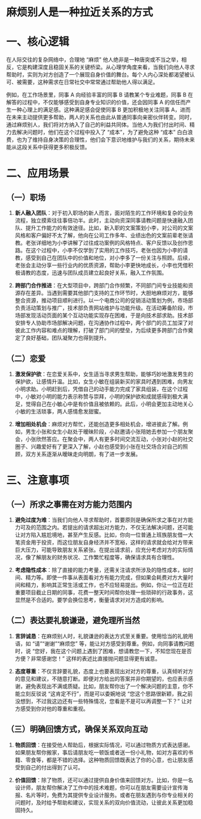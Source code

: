 # 麻烦别人是一种拉近关系的方式

# 一、核心逻辑

在人际交往的复杂网络中，合理地 “麻烦” 他人绝非是一种唐突或不当之举，相反，它是构建深度且稳固关系的关键桥梁。从心理学角度来看，当我们向他人寻求帮助时，实则为对方创造了一个展现自身价值的舞台。每个人内心深处都渴望被认可、被需要，这种需求在日常社交中常常通过帮助他人得以满足。

例如，在工作场景里，同事 A 向经验丰富的同事 B 请教某个专业难题，同事 B 在解答的过程中，不仅能够感受到自身专业知识的价值，还会因同事 A 的信任而产生一种心理上的满足感。这种满足感会促使同事 B 更加积极地关注同事 A，进而在未来主动提供更多帮助，两人的关系也由此从普通同事向亲密伙伴转变。同时，通过麻烦别人，我们将对方纳入了自己的利益共同体。当他人为我们付出时间、精力去解决问题时，他们在这个过程中投入了 “成本”，为了避免这种 “成本” 白白浪费，也为了维持自身决策的合理性，他们会下意识地维护与我们的关系，期待未来能从这段关系中获得更多积极反馈。

# 二、应用场景

## （一）职场

1. **新人融入团队**：对于初入职场的新人而言，面对陌生的工作环境和复杂的业务流程，独立摸索往往事倍功半。此时，主动向资深同事请教问题是快速融入团队、提升工作能力的有效途径。比如，新入职的文案策划小李，对公司的文案风格和客户偏好不太了解，他向在公司工作多年、业绩出色的文案前辈老张请教。老张详细地为小李讲解了过往成功案例的风格特点、客户反馈以及创作思路。在这个过程中，小李不仅学到了实用的工作技巧，老张也因为小李的请教，感受到自己在团队中的价值和地位，对小李多了一份关注与照顾。后续，老张会主动分享一些行业内的优质资源，帮助小李更快地成长，小李也凭借积极请教的态度，迅速与团队成员建立起良好关系，融入工作氛围。

1. **跨部门合作推进**：在大型项目中，跨部门合作频繁，不同部门间专业技能和资源存在差异。当遇到需要其他部门支持的工作环节时，大胆地麻烦对方，能够整合资源，推动项目顺利进行。以一个电商公司的促销活动策划为例，市场部负责活动策划与推广，技术部负责网站维护与功能升级。在活动筹备阶段，市场部发现活动页面的某个互动功能实现存在困难，于是向技术部求助。技术部安排专人协助市场部解决问题，在沟通协作过程中，两个部门的员工加深了对彼此工作内容和难点的理解，打破了部门间的壁垒，为后续更多跨部门合作奠定了良好基础，团队凝聚力也得到提升。

## （二）恋爱

1. **激发保护欲**：在恋爱关系中，女生适当寻求男生帮助，能够巧妙地激发男生的保护欲，让感情升温。比如，女生小敏在组装新买的家具时遇到困难，向男友小明求助。小明赶到后，凭借自己的动手能力完成了家具组装，在这个过程中，小敏对小明的能力表示称赞与崇拜，小明的保护欲和成就感得到极大满足，觉得自己在小敏心中是有价值且被依赖的。此后，小明会更加主动地关心小敏的生活琐事，两人感情愈发甜蜜。

1. **增加相处机会**：麻烦对方帮忙，还能创造更多相处机会，增进彼此了解。例如，男生小张和女生小赵处于暧昧阶段，小赵邀请小张陪她去参加一个朋友聚会，小张欣然答应。在聚会中，两人有更多时间交流互动，小张对小赵的社交圈子、兴趣爱好有了更深入了解，小赵也感受到小张在社交场合对自己的照顾，双方关系逐渐从暧昧走向明朗，有了进一步发展。

# 三、注意事项

## （一）所求之事需在对方能力范围内

1. **避免过度为难**：当我们向他人寻求帮助时，首要原则是确保所求之事在对方能力可及的范围之内。若提出的请求超出对方能力，不仅无法解决问题，还可能让对方陷入尴尬境地，甚至产生反感。比如，你向一位普通上班族朋友借一大笔资金用于投资，而这位朋友自身经济并不宽裕，这样的请求就会给对方带来巨大压力，可能导致朋友关系紧张。在提出请求前，应充分考虑对方的实际情况，像了解朋友的财务状况、工作繁忙程度等，确保请求具有合理性。

1. **考虑隐性成本**：除了直接的能力考量，还需关注请求所涉及的隐性成本，如时间、精力等。即使一件事从表面看对方有能力完成，但如果会耗费对方大量时间和精力，影响其正常生活或工作，也不应轻易提出。例如，你让一位正在赶重要项目截止日期的同事，花费一整天时间帮你处理一些琐碎的行政事务，这显然是不合适的。要学会换位思考，衡量请求对对方造成的影响。

## （二）表达要礼貌谦逊，避免理所当然

1. **言辞诚恳**：在麻烦别人时，礼貌谦逊的表达方式至关重要。使用恰当的礼貌用语，如 “请”“谢谢”“麻烦您” 等，能让对方感受到尊重。例如，向同事请教问题时，说 “您好，我在这个问题上遇到了困难，想请教您一下，不知您现在是否方便？非常感谢您！” 这样的表述比直接抛问题显得更有诚意。

1. **态度尊重**：不仅言辞要礼貌，态度上也要表现出对对方的尊重，认真倾听对方的意见和建议，不随意打断。即便对方给出的答案并非你期望的，也应表示感谢，避免表现出不满或质疑。比如，朋友帮你出了一个解决问题的主意，你不能立刻反驳说 “这肯定不行”，而是可以委婉地说 “您这个思路很新颖，我之前没想到，不过我这边还有一些特殊情况，您看是不是可以再调整一下？” 让对方感受到你对他的尊重和重视。

## （三）明确回馈方式，确保关系双向互动

1. **物质回馈**：在接受他人帮助后，根据实际情况，可以通过物质方式表达感谢。如果朋友帮你搬家，事后请朋友吃一顿饭或者送一份小礼物，如对方喜欢的书籍、零食等，都是不错的选择。这种物质回馈既表达了你的心意，也让朋友感受到自己的付出得到了认可。

1. **价值回馈**：除了物质，还可以通过提供自身价值来回馈对方。比如，你是一名设计师，朋友帮你解决了工作中的技术难题，你可以在朋友需要设计宣传海报、名片等时，免费为其提供专业设计服务。或者在朋友遇到与你专业相关的问题时，及时给予帮助和建议，实现关系的双向价值流动，让彼此关系更加稳固持久。
